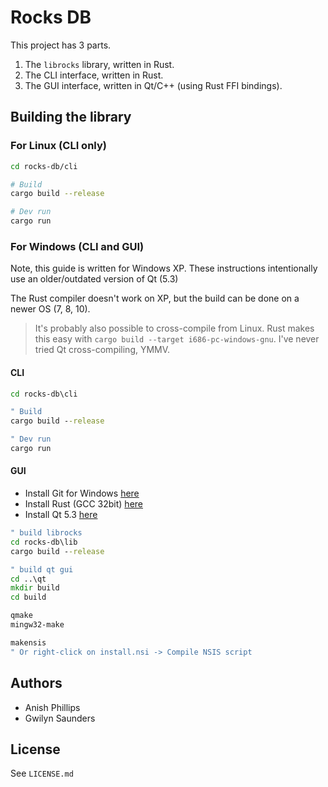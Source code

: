 # Rocks DB

This project has 3 parts.

1. The `librocks` library, written in Rust.
2. The CLI interface, written in Rust.
3. The GUI interface, written in Qt/C++ (using Rust FFI bindings).


## Building the library

### For Linux (CLI only)

```sh
cd rocks-db/cli

# Build
cargo build --release

# Dev run
cargo run
```

### For Windows (CLI and GUI)

Note, this guide is written for Windows XP. These instructions intentionally use an older/outdated version of Qt (5.3)

The Rust compiler doesn't work on XP, but the build can be done on a newer OS (7, 8, 10).

> It's probably also possible to cross-compile from Linux.
> Rust makes this easy with `cargo build --target i686-pc-windows-gnu`.
> I've never tried Qt cross-compiling, YMMV.

#### CLI

```bat
cd rocks-db\cli

" Build
cargo build --release

" Dev run
cargo run
```

#### GUI

- Install Git for Windows [here](https://github.com/git-for-windows/git/releases/download/v2.22.0.windows.1/Git-2.22.0-32-bit.exe)
- Install Rust (GCC 32bit) [here](https://static.rust-lang.org/rustup/dist/i686-pc-windows-gnu/rustup-init.exe)
- Install Qt 5.3 [here](http://mirrors.ocf.berkeley.edu/qt/archive/qt/5.3/5.3.2/qt-opensource-windows-x86-mingw482_opengl-5.3.2.exe)


```bat
" build librocks
cd rocks-db\lib
cargo build --release

" build qt gui
cd ..\qt
mkdir build
cd build

qmake
mingw32-make

makensis
" Or right-click on install.nsi -> Compile NSIS script 

```


## Authors
- Anish Phillips
- Gwilyn Saunders


## License
See `LICENSE.md`
